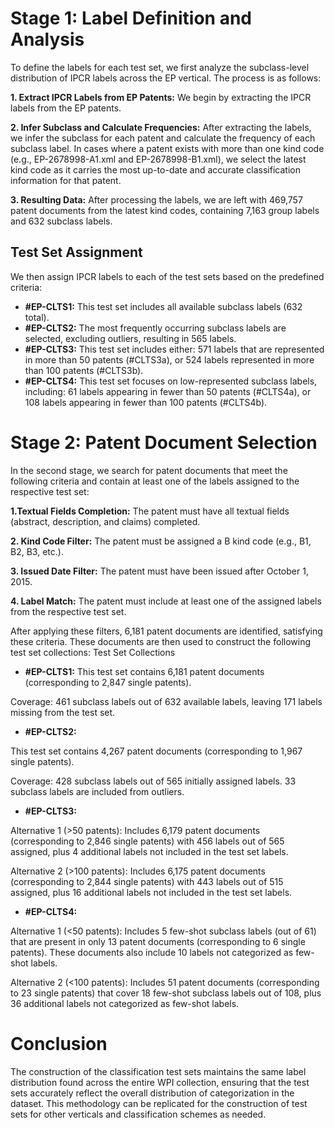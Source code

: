 # Stage 1: Label Definition and Analysis

To define the labels for each test set, we first analyze the subclass-level distribution of IPCR labels across the EP vertical. The process is as follows:

**1. Extract IPCR Labels from EP Patents:**
We begin by extracting the IPCR labels from the EP patents.

**2. Infer Subclass and Calculate Frequencies:**
After extracting the labels, we infer the subclass for each patent and calculate the frequency of each subclass label. In cases where a patent exists with more than one kind code (e.g., EP-2678998-A1.xml and EP-2678998-B1.xml), we select the latest kind code as it carries the most up-to-date and accurate classification information for that patent.

**3. Resulting Data:**
After processing the labels, we are left with 469,757 patent documents from the latest kind codes, containing 7,163 group labels and 632 subclass labels.

## Test Set Assignment

We then assign IPCR labels to each of the test sets based on the predefined criteria:
- **#EP-CLTS1:** This test set includes all available subclass labels (632 total).
- **#EP-CLTS2:** The most frequently occurring subclass labels are selected, excluding outliers, resulting in 565 labels.
- **#EP-CLTS3:** This test set includes either:
571 labels that are represented in more than 50 patents (#CLTS3a), or
524 labels represented in more than 100 patents (#CLTS3b).
- **#EP-CLTS4:** This test set focuses on low-represented subclass labels, including:
61 labels appearing in fewer than 50 patents (#CLTS4a), or
108 labels appearing in fewer than 100 patents (#CLTS4b).

# Stage 2: Patent Document Selection

In the second stage, we search for patent documents that meet the following criteria and contain at least one of the labels assigned to the respective test set:

**1.Textual Fields Completion:** The patent must have all textual fields (abstract, description, and claims) completed.

**2. Kind Code Filter:** The patent must be assigned a B kind code (e.g., B1, B2, B3, etc.).

**3. Issued Date Filter:** The patent must have been issued after October 1, 2015.

**4. Label Match:** The patent must include at least one of the assigned labels from the respective test set.

After applying these filters, 6,181 patent documents are identified, satisfying these criteria. These documents are then used to construct the following test set collections:
Test Set Collections

- **#EP-CLTS1:** This test set contains 6,181 patent documents (corresponding to 2,847 single patents).

Coverage: 461 subclass labels out of 632 available labels, leaving 171 labels missing from the test set.

- **#EP-CLTS2:** 

This test set contains 4,267 patent documents (corresponding to 1,967 single patents).

Coverage: 428 subclass labels out of 565 initially assigned labels. 33 subclass labels are included from outliers.

- **#EP-CLTS3:**
        
Alternative 1 (>50 patents): Includes 6,179 patent documents (corresponding to 2,846 single patents) with 456 labels out of 565 assigned, plus 4 additional labels not included in the test set labels.
        
Alternative 2 (>100 patents): Includes 6,175 patent documents (corresponding to 2,844 single patents) with 443 labels out of 515 assigned, plus 16 additional labels not included in the test set labels.

- **#EP-CLTS4:**
        
Alternative 1 (<50 patents): Includes 5 few-shot subclass labels (out of 61) that are present in only 13 patent documents (corresponding to 6 single patents). These documents also include 10 labels not categorized as few-shot labels.
        
Alternative 2 (<100 patents): Includes 51 patent documents (corresponding to 23 single patents) that cover 18 few-shot subclass labels out of 108, plus 36 additional labels not categorized as few-shot labels.

# Conclusion

The construction of the classification test sets maintains the same label distribution found across the entire WPI collection, ensuring that the test sets accurately reflect the overall distribution of categorization in the dataset. This methodology can be replicated for the construction of test sets for other verticals and classification schemes as needed.
